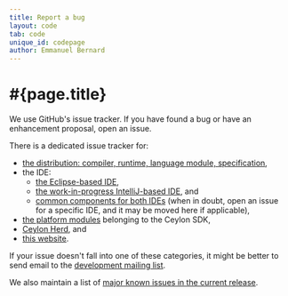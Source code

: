 ```yaml
---
title: Report a bug
layout: code
tab: code
unique_id: codepage
author: Emmanuel Bernard
---
```

# #{page.title}

We use GitHub's issue tracker. If you have found a bug or have 
an enhancement proposal, open an issue.

There is a dedicated issue tracker for:

- [the distribution: compiler, runtime, language module, specification](https://github.com/ceylon/ceylon/issues),
- the IDE:
  - [the Eclipse-based IDE](https://github.com/ceylon/ceylon-ide-eclipse),
  - [the work-in-progress IntelliJ-based IDE](https://github.com/ceylon/ceylon-ide-intellij), and
  - [common components for both IDEs](https://github.com/ceylon/ceylon-ide-common) (when in doubt, open an issue for a specific IDE, and it may be moved here if applicable),
- [the platform modules](https://github.com/ceylon/ceylon-sdk/issues) belonging to the Ceylon SDK,
- [Ceylon Herd](https://github.com/ceylon/ceylon-herd/issues), and
- [this website](https://github.com/ceylon/ceylon-lang.org/issues).

If your issue doesn't fall into one of these categories, it 
might be better to send email to the 
[development mailing list](https://groups.google.com/forum/?fromgroups#!forum/ceylon-dev).

We also maintain a list of [major known issues in the current release](/documentation/current/faq/known-issues). 
